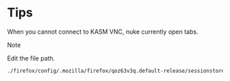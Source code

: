 

# Tips

When you cannot connect to KASM VNC, nuke currently open tabs.

>[!note]
> Edit the file path.

```txt
./firefox/config/.mozilla/firefox/qoz63v3q.default-release/sessionstore-backups/*.jsonlz4
```
